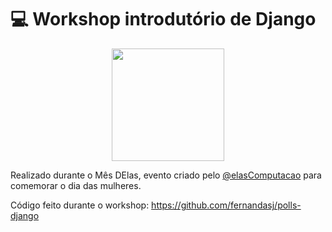# 💻 Workshop introdutório de Django

<p  align="center">
<img  src="https://github.com/elasComputacao/Raio-X/blob/master/assets/logo-elas.png?raw=true"  heigth="80"  width="180"/>
<p/>

Realizado durante o Mês DElas, evento criado pelo [@elasComputacao](https://github.com/elasComputacao) para comemorar o dia das mulheres. 

Código feito durante o workshop: https://github.com/fernandasj/polls-django
